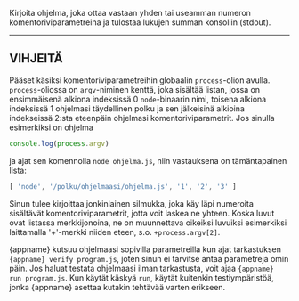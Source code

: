 Kirjoita ohjelma, joka ottaa vastaan yhden tai useamman numeron komentoriviparametreina ja tulostaa lukujen summan konsoliin (stdout).

----------------------------------------------------------------------
## VIHJEITÄ

Pääset käsiksi komentoriviparametreihin globaalin `process`-olion avulla. `process`-oliossa on `argv`-niminen kenttä, joka sisältää listan, jossa on ensimmäisenä alkiona indeksissä 0 `node`-binaarin nimi, toisena alkiona indeksissä 1 ohjelmasi täydellinen polku ja sen jälkeisinä alkioina indekseissä 2:sta eteenpäin ohjelmasi komentoriviparametrit. Jos sinulla esimerkiksi on ohjelma

```js
console.log(process.argv)
```
ja ajat sen komennolla `node ohjelma.js`, niin vastauksena on tämäntapainen lista:

```js
[ 'node', '/polku/ohjelmaasi/ohjelma.js', '1', '2', '3' ]
```
Sinun tulee kirjoittaa jonkinlainen silmukka, joka käy läpi numeroita sisältävät komentoriviparametrit, jotta voit laskea ne yhteen. Koska luvut ovat listassa merkkijonoina, ne on muunnettava oikeiksi luvuiksi esimerkiksi laittamalla '+'-merkki niiden eteen, s.o. `+process.argv[2]`.

{appname} kutsuu ohjelmaasi sopivilla parametreilla kun ajat tarkastuksen `{appname} verify program.js`, joten sinun ei tarvitse antaa parametreja omin päin. Jos haluat testata ohjelmaasi ilman tarkastusta, voit ajaa `{appname} run program.js`. Kun käytät käskyä `run`, käytät kuitenkin testiympäristöä, jonka {appname} asettaa kutakin tehtävää varten erikseen.

